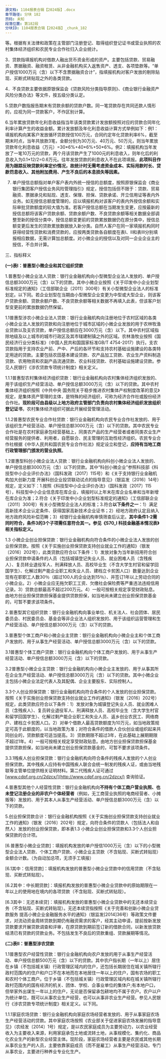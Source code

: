 ```yaml
---
源文档: 1104报表合辑【2024版】.docx
章节路径: 分块 182
页码: 未知
段落位置: 第182段
分块ID: 1104报表合辑【2024版】_chunk_182
---
```


等。根据有关法律和政策在主管部门注册登记、取得组织登记证书或营业执照的农村集体经济组织和农民专业合作社归入企业统计。

3．贷款指填报机构对借款人融出货币资金形成的资产。主要包括贷款、贸易融资、票据融资、融资租赁、从非金融机构买入返售资产、透支、各项垫款等。“单户授信1000万元（含）以下不含票据融资合计”，指填报机构对客户发放的剔除贴现、买断式转贴现之外的各类贷款。

4．不良贷款主要依据原银保监会《贷款风险分类指导原则》、《商业银行金融资产风险分类办法》等文件，按五级分类认定。

5.贷款户数指报告期末有贷款余额的贷款户数。同一笔贷款存在共同还款人情形的，应视为同一贷款客户，不作区别计算。

6.当年累放贷款年化利息收益指当年该类贷款累计发放额按照对应的贷款合同年化利率计算产生的收益金额。累计发放额及年化利息收益计算方式举例如下：例1：填报机构向某客户发放循环贷款授信100万元，合同约定年化贷款利率6%，截至期末时点，当年共放款3笔，金额分别为30万元、40万元、50万元，则当年累放贷款年化利息收益（万元）=30\*6%+40\*6%+50\*6%。例2：填报机构当年发放了一笔10万元的贷款，两个月该贷款产生了1000元的利息收入，则年化后的利息收入为0.1\*12/2=0.6万元。往年发放贷款的利息收入不在此项填报。**此项科目作用为跟踪反映贷款利率定价情况，故统计时无需考虑资金成本、实际用款时长、贷款罚息收入、其他附加费用、产生不良后的本息损失等因素。**

7. 单户授信总额指对单户客户表内外统一授信的总额度，按照原银保监会《商业银行集团客户授信业务风险管理指引》规定，授信包括但不限于：贷款、贸易融资、票据承兑和贴现、透支、保理、担保、贷款承诺、开立信用证等表内外业务。如无授信总额度管理的，应以填报机构对该客户的表内外授信余额和实际审批贷款额度的较大值为准。若客户授信总额在当期发生变更，应按最新的授信总额将该客户贷款余额、贷款余额户数、不良贷款余额等相关数据全部调整至新的授信分类中，授信总额变更前的贷款累放数据仍在原分类中，授信总额变更后发生的贷款累放数据放入新分类。自然人客户在同一家填报机构同时获得经营性贷款和消费贷款的，应按两类贷款各自额度在表I、II和表III分别填报相应数据，无需计算加总额度。对小微企业的授信以及对同一企业企业主的授信，不合并计算。

三、指标释义

**(一)表I：普惠型小微企业和其它组织贷款**

1.普惠型小微企业法人贷款：银行业金融机构向小型微型企业法人发放的、单户授信总额3000万元（含）以下的贷款。其中小微企业按照《关于印发中小企业划型标准规定的通知》（工信部联企业〔2011〕300号）有关小型微型企业法人的标准划定。以下同。若企业划型在当期由小型微型企业变更为中型或大型企业，则该客户贷款余额、贷款余额户数、不良贷款余额等相关数据不再填入此表，但该客户划型变更前的累放数据仍然保留。

1.1普惠型涉农小微企业法人贷款：银行业金融机构向注册地位于农村区域的各类小微企业法人发放的贷款和向注册地位于城市区域的小微企业发放的用于农林牧渔业贷款以及支农贷款，单户授信总额应在3000万元（含）以下。其中农村区域指除地级及以上城市的城市行政区及其市辖建制镇之外的区域。农林渔牧业按照《国民经济行业分类标准》（中国人民共和国国家标准GB/T 4754-2017）执行。支农贷款指用于支持农业产前、产中、产后的各环节和支持农村基础设施建设的各类特定用途的贷款。主要包括农田基本建设贷款、农产品加工贷款、农业生产资料制造贷款、农用物资和农副产品流通贷款、农业科技贷款、农村基础设施建设贷款。参见人民银行《涉农贷款专项统计制度》相关定义。

1.1.1普惠型农村集体经济组织贷款：银行业金融机构向农村集体经济组织发放的、用于该组织生产经营活动、单户授信总额3000万元（含）以下的贷款。其中农村集体经济组织按照《中共中央 国务院关于稳步推进农村集体产权制度改革的意见》规定，是集体资产管理的主体，是特殊的经济组织，可称为经济合作社或股份经济合作社。**现阶段可由县级以上地方政府主管部门负责向农村集体经济组织发放组织登记证书**，农村集体经济组织可据此开展经营管理活动。

1.1.2普惠型农民专业合作社贷款：银行业金融机构向农民专业合作社发放的、用于该组织生产经营活动、单户授信总额3000万元（含）以下的贷款。其中农民专业合作社是在农村家庭承包经营基础上，同类农产品的生产经营者或者同类农业生产经营服务的提供者、利用者，自愿联合、民主管理的互助性经济组织。农民专业合作社根据《中华人民共和国农民专业合作社法》规定设立和登记，**应持有当地工商行政管理部门颁发的营业执照**。

1.2普惠型科创小微企业法人贷款：银行业金融机构向科创小微企业法人发放的、单户授信总额3000万元（含）以下的贷款。其中“科创小微企业”参照科技部《科技型中小企业评价办法》（国科发政〔2017〕115号）和《关于支持银行业金融机构加大创新力度 开展科创企业投贷联动试点的指导意见》（银监发〔2016〕14号）规定，定义如下：1.按照《科技型中小企业评价办法》（国科发政〔2017〕115号），科技型中小企业信息库在库企业，填报时以上年末在库企业名单和当年新增在库企业为准；2.符合《关于印发中小企业划型标准规定的通知》（工信部联企业〔2011〕300号）有关小型微型企业法人的标准；3.符合**以下条件之一**：1）满足高新技术企业认定条件、获得国家高新技术企业证书；2）经地方政府认定且纳入地方政府风险补偿范畴；3）经银行业金融机构审慎筛查后认定。**其中条件1-2需同时符合，条件3的3个子项需任意符合其一。参见《S70\_I 科技金融基本情况表》相关指标定义。**

1.3 小微企业创业担保贷款：银行业金融机构向符合条件的小微企业法人发放的创业担保贷款。按照《关于实施创业担保贷款支持创业就业工作的通知》（银发〔2016〕202号），此类贷款应符合以下条件：1）发放对象为当年新招用符合创业担保贷款申请条件的人员（包括城镇登记失业人员、就业困难人员（含残疾人）、复员转业退役军人、刑满释放人员、高校毕业生（不含大学生村官和留学回国学生）、化解过剩产能企业职工和失业人员、建档立卡贫困人口）数量达到企业现有在职职工人数30％（超过100人的企业达到15％）、并签订1年以上劳动合同的小微企业。2）小微企业应无拖欠职工工资、欠缴社会保险费等严重违法违规信用记录。3）贷款总额最高不超过200万元。4）一般可按相关规定享受财政贴息。由地方创业担保贷款担保基金提供贷款担保，如当地尚未建立创业担保贷款基金的，可暂不要求该项条件。

2.普惠型其它组织贷款：银行业金融机构向事业单位、机关法人、社会团体、居民委员会、村民委员会、基金会等非企业法人组织发放的、用于该组织运营管理和生产经营活动、单户授信总额3000万元（含）以下的贷款。

3.普惠型个体工商户和小微企业主贷款：银行业金融机构向小微企业主和个体工商户发放的、用于从事生产经营活动、单户授信总额3000万元（含）以下的贷款。

3.1普惠型个体工商户贷款：银行业金融机构向个体工商户发放的、用于从事生产经营活动、单户授信总额3000万元（含）以下的贷款。

3.2普惠型小微企业主贷款：银行业金融机构向小微企业主发放的、用于从事其所在企业生产经营活动、单户授信总额3000万元（含）以下的贷款。其中小微企业主包括小微企业法定代表人及其配偶、企业主要股东、实际控制人。

3.3个人创业担保贷款：银行业金融机构向符合条件的个人发放的创业担保贷款。按照《关于实施创业担保贷款支持创业就业工作的通知》（银发〔2016〕202号）规定，此类贷款应符合以下条件：1）发放对象为城镇登记失业人员、就业困难人员（含残疾人）、复员转业退役军人、刑满释放人员、高校毕业生（含大学生村官和留学回国学生）、化解过剩产能企业职工和失业人员、返乡创业农民工、网络商户、建档立卡贫困人口。2）对单个借款人最高贷款额度为10万元，如当地政策规定可高于此额度的，以当地政策为准；对符合条件的借款人合伙创业或组织起来共同创业的，贷款额度可适当提高。3）贷款期限不超过3年，在此基础上展期期限不超过1年。4）一般可按相关规定享受财政贴息。由地方创业担保贷款担保基金提供贷款担保，如当地尚未建立创业担保贷款基金的，可暂不要求该项条件。

3.3.1残疾人创业担保贷款：银行业金融机构向符合条件的残疾人发放的个人创业担保贷款。其中残疾人应持有中国残疾人联合会统一制发的残疾人证，或由当地残联等主管单位提供相关证明材料。第二代残疾人证可通过[www.cdpf.org.cn/2dzcx/](http://www.cdpf.org.cn/2dzcx/) 查询验证。

4.普惠型其他个人经营性贷款：银行业金融机构向**不持有个体工商户营业执照、也未登记注册企业的非农户个体经营者**（例如，无工商营业执照的电商经营者、小摊贩等）发放的、用于其本人从事生产经营活动、单户授信总额3000万元（含）以下的贷款。

5.创业担保贷款合计：银行业金融机构按照《关于实施创业担保贷款支持创业就业工作的通知》（银发〔2016〕202号）规定，向符合条件的贷款人（包括法人和自然人）发放的创业担保贷款，即本表1.3 小微企业创业担保贷款和3.3个人创业担保贷款的合计项。

[6.普惠型小微企业贷款]：填报机构发放的单户授信1000万元（含）以下的小型微型企业法人贷款、个体工商户贷款、小微企业主贷款（不含贴现、买断式转贴现）金额合计数。（为自动加总项，无须手工填报）

[6.1其中：信用贷款]：填报机构发放的普惠型小微企业贷款中的信用贷款（不含贴现、买断式转贴现）。

[6.2其中：中长期贷款]：填报机构发放的普惠型小微企业贷款中的原始期限在一年以上的使用地在境内的各项贷款（不含贴现、买断式转贴现）。

[6.3其中：无还本续贷]：填报机构发放的普惠型小微企业贷款中的无还本续贷业务（不含贴现、买断式转贴现）。无还本续贷指按照《关于完善和创新小微企业贷款服务 提高小微企业金融服务水平的通知》（银监发[2014]36号）等政策文件要求，对流动资金周转贷款到期仍有融资需求的客户，经其主动申请，提前按新发放贷款要求开展贷款调查和评审，在原贷款到期前签订新的借款合同，以新发放贷款结清已有贷款的贷款业务。不包括发生不良后的贷款重组、贷款展期等情况。

**(二)表II：普惠型涉农贷款**

1.1普惠型农户经营性贷款：银行业金融机构向农户发放的用于从事生产经营活动、单户授信总额500万元（含）以下的贷款。其中农户指长期（一年以上）居住在乡镇（不包括城关镇）行政管理区域内的住户，还包括长期居住在城关镇所辖行政村范围内的住户和户口不在本地而在本地居住一年以上的住户，国有农场的职工和农村个体工商户。位于乡镇（不包括城关镇）行政管理区域内和在城关镇所辖行政村范围内的国有经济的机关、团体、学校、企事业单位的集体户;有本地户口，但举家外出谋生一年以上的住户，无论是否保留承包耕地均不属于农户。农户以户为统计单位，既可以从事农业生产经营，也可以从事非农业生产经营。参见人民银行《涉农贷款专项统计制度》相关定义。以下同。

1.1.1家庭农场贷款：银行业金融机构向家庭农场经营者发放的、用于从事家庭农场生产经营活动的贷款。其中家庭农场按照《农业部关于促进家庭农场发展的指导意见》（农经发〔2014〕1号）规定，是以农民家庭成员为主要劳动力，以农业经营收入为主要收入来源，利用家庭承包土地或流转土地，从事规模化、集约化、商品化农业生产的新型农业经营主体。现阶段，家庭农场经营者主要是农民或其他长期从事农业生产的人员，主要依靠家庭成员（而不是雇工）从事生产经营活动，专门从事农业，主要进行种养业专业化生产。